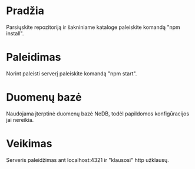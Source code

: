 # Pradžia
Parsiųskite repozitoriją ir šakniniame kataloge paleiskite komandą "npm install".
# Paleidimas
Norint paleisti serverį paleiskite komandą "npm start".
# Duomenų bazė
Naudojama įterptinė duomenų bazė NeDB, todėl papildomos konfigūracijos jai nereikia.
# Veikimas
Serveris paleidžimas ant localhost:4321 ir "klausosi" http užklausų.
